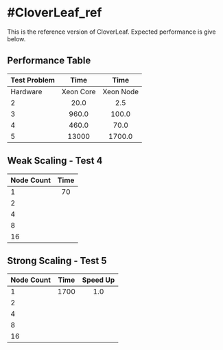 #CloverLeaf_ref
==============

This is the reference version of CloverLeaf. Expected performance is give below.

## Performance Table

| Test Problem  | Time          | Time         |
| ------------- |:-------------:|:------------:|
| Hardware      | Xeon Core     | Xeon Node    |
| 2             | 20.0          | 2.5          |
| 3             | 960.0         | 100.0        |
| 4             | 460.0         | 70.0         |
| 5             | 13000         | 1700.0       |

## Weak Scaling - Test 4

| Node Count | Time         |
| ---------- |:------------:|
| 1          |   70         |
| 2          |              |
| 4          |              |
| 8          |              |
| 16         |              |


## Strong Scaling - Test 5

| Node Count | Time          | Speed Up |
| ---------- |:-------------:|:--------:|
| 1          |   1700        |  1.0     |
| 2          |               |          |
| 4          |               |          |
| 8          |               |          |
| 16         |               |          |


